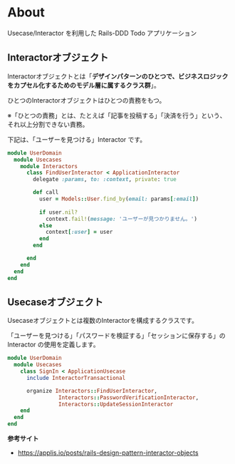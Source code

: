 # About
Usecase/Interactor を利用した Rails-DDD Todo アプリケーション

## Interactorオブジェクト
Interactorオブジェクトとは「**デザインパターンのひとつで、ビジネスロジックをカプセル化するためのモデル層に属するクラス群**」。

ひとつのInteractorオブジェクトはひとつの責務をもつ。

※「ひとつの責務」とは、たとえば「記事を投稿する」「決済を行う」という、それ以上分割できない責務。

下記は、「ユーザーを見つける」Interactor です。
```ruby
module UserDomain
  module Usecases
    module Interactors
      class FindUserInteractor < ApplicationInteractor
        delegate :params, to: :context, private: true

        def call
          user = Models::User.find_by(email: params[:email])
          
          if user.nil?
            context.fail!(message: 'ユーザーが見つかりません。')
          else
            context[:user] = user
          end
        end

      end
    end
  end
end
```

## Usecaseオブジェクト
Usecaseオブジェクトとは複数のInteractorを構成するクラスです。

「ユーザーを見つける」「パスワードを検証する」「セッションに保存する」の Interactor の使用を定義します。
```ruby
module UserDomain
  module Usecases
    class SignIn < ApplicationUsecase
      include InteractorTransactional

      organize Interactors::FindUserInteractor,
                Interactors::PasswordVerificationInteractor,
                Interactors::UpdateSessionInteractor
    end
  end
end
```


**参考サイト**
- https://applis.io/posts/rails-design-pattern-interactor-objects